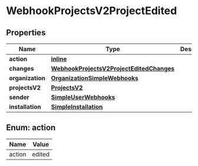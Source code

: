 
# WebhookProjectsV2ProjectEdited

## Properties
Name | Type | Description | Notes
------------ | ------------- | ------------- | -------------
**action** | [**inline**](#Action) |  | 
**changes** | [**WebhookProjectsV2ProjectEditedChanges**](WebhookProjectsV2ProjectEditedChanges.md) |  | 
**organization** | [**OrganizationSimpleWebhooks**](OrganizationSimpleWebhooks.md) |  | 
**projectsV2** | [**ProjectsV2**](ProjectsV2.md) |  | 
**sender** | [**SimpleUserWebhooks**](SimpleUserWebhooks.md) |  | 
**installation** | [**SimpleInstallation**](SimpleInstallation.md) |  |  [optional]


<a id="Action"></a>
## Enum: action
Name | Value
---- | -----
action | edited



